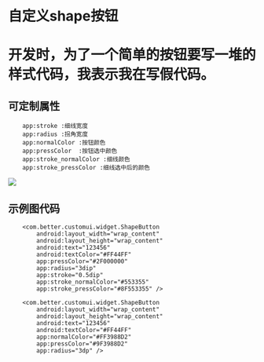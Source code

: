 # 自定义shape按钮

# 开发时，为了一个简单的按钮要写一堆的样式代码，我表示我在写假代码。


## 可定制属性

```
    app:stroke :细线宽度
    app:radius :拐角宽度
    app:normalColor :按钮颜色
    app:pressColor  :按钮选中颜色
    app:stroke_normalColor :细线颜色
    app:stroke_pressColor :细线选中后的颜色
```

![](http://o9or3yi8n.bkt.clouddn.com/CustomUI_shape_button.png)

## 示例图代码
```
    <com.better.customui.widget.ShapeButton
        android:layout_width="wrap_content"
        android:layout_height="wrap_content"
        android:text="123456"
        android:textColor="#FF44FF"
        app:pressColor="#2F000000"
        app:radius="3dip"
        app:stroke="0.5dip"
        app:stroke_normalColor="#553355"
        app:stroke_pressColor="#8F553355" />

```

```
    <com.better.customui.widget.ShapeButton
        android:layout_width="wrap_content"
        android:layout_height="wrap_content"
        android:text="123456"
        android:textColor="#FF44FF"
        app:normalColor="#FF3988D2"
        app:pressColor="#9F3988D2"
        app:radius="3dp" />
```


